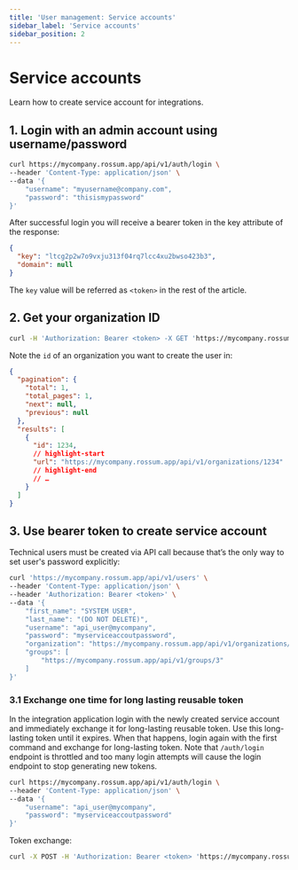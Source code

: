 ```yaml
---
title: 'User management: Service accounts'
sidebar_label: 'Service accounts'
sidebar_position: 2
---
```


# Service accounts

Learn how to create service account for integrations.

## 1. Login with an admin account using username/password

```bash
curl https://mycompany.rossum.app/api/v1/auth/login \
--header 'Content-Type: application/json' \
--data '{
    "username": "myusername@company.com",
    "password": "thisismypassword"
}'
```

After successful login you will receive a bearer token in the key attribute of the response:

```json
{
  "key": "ltcg2p2w7o9vxju313f04rq7lcc4xu2bwso423b3",
  "domain": null
}
```

The `key` value will be referred as `<token>` in the rest of the article.

## 2. Get your organization ID

```bash
curl -H 'Authorization: Bearer <token> -X GET 'https://mycompany.rossum.app/api/v1/organizations'
```

Note the `id` of an organization you want to create the user in:

```json
{
  "pagination": {
    "total": 1,
    "total_pages": 1,
    "next": null,
    "previous": null
  },
  "results": [
    {
      "id": 1234,
      // highlight-start
      "url": "https://mycompany.rossum.app/api/v1/organizations/1234"
      // highlight-end
      // …
    }
  ]
}
```

## 3. Use bearer token to create service account

Technical users must be created via API call because that’s the only way to set user's password explicitly:

```bash
curl 'https://mycompany.rossum.app/api/v1/users' \
--header 'Content-Type: application/json' \
--header 'Authorization: Bearer <token>' \
--data '{
    "first_name": "SYSTEM USER",
    "last_name": "(DO NOT DELETE)",
    "username": "api_user@mycompany",
    "password": "myserviceaccoutpassword",
    "organization": "https://mycompany.rossum.app/api/v1/organizations/1234",
    "groups": [
        "https://mycompany.rossum.app/api/v1/groups/3"
    ]
}'
```

### 3.1 Exchange one time for long lasting reusable token

In the integration application login with the newly created service account and immediately exchange it for long-lasting reusable token. Use this long-lasting token until it expires. When that happens, login again with the first command and exchange for long-lasting token. Note that `/auth/login` endpoint is throttled and too many login attempts will cause the login endpoint to stop generating new tokens.

```bash
curl https://mycompany.rossum.app/api/v1/auth/login \
--header 'Content-Type: application/json' \
--data '{
    "username": "api_user@mycompany",
    "password": "myserviceaccoutpassword"
}'
```

Token exchange:

```bash
curl -X POST -H 'Authorization: Bearer <token> 'https://mycompany.rossum.app/api/v1/auth/token'
```
